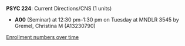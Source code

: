 **PSYC 224**: Current Directions/CNS (1 units)

- **A00** (Seminar) at 12:30 pm–1:30 pm on Tuesday at MNDLR 3545 by Gremel, Christina M (A13230790)

[Enrollment numbers over time](./PSYC224.tsv)
